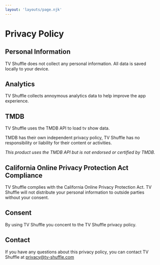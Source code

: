 ```yaml
---
layout: 'layouts/page.njk'
---
```


# Privacy Policy

## Personal Information

TV Shuffle does not collect any personal information. All data is saved locally to your device.

## Analytics

TV Shuffle collects annoymous analytics data to help improve the app experience.

## TMDB

TV Shuffle uses the TMDB API to load tv show data.

TMDB has their own independent privacy policy, TV Shuffle has no responsibility or liability for their content or activities.

*This product uses the TMDB API but is not endorsed or certified by TMDB.*

## California Online Privacy Protection Act Compliance

TV Shuffle complies with the California Online Privacy Protection Act. TV Shuffle will not distribute your personal information to outside parties without your consent.

## Consent

By using TV Shuffle you concent to the TV Shuffle privacy policy.

## Contact

If you have any questions about this privacy policy, you can contact TV Shuffle at privacy@tv-shuffle.com


